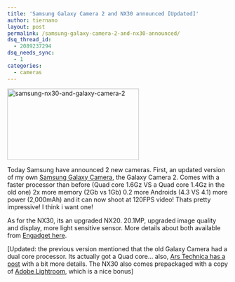 ```yaml
---
title: 'Samsung Galaxy Camera 2 and NX30 announced [Updated]'
author: tiernano
layout: post
permalink: /samsung-galaxy-camera-2-and-nx30-announced/
dsq_thread_id:
  - 2089237294
dsq_needs_sync:
  - 1
categories:
  - cameras
---
```

[<img class="alignnone size-medium wp-image-421" alt="samsung-nx30-and-galaxy-camera-2" src="http://www.geekphotographer.com/wp-content/uploads/2014/01/samsung-nx30-and-galaxy-camera-2-300x163.jpg" width="300" height="163" />][1]

Today Samsung have announced 2 new cameras. First, an updated version of my own [Samsung Galaxy Camera][2], the Galaxy Camera 2. Comes with a faster processor than before (Quad core 1.6Gz VS a Quad core 1.4Gz in the old one) 2x more memory (2Gb vs 1Gb) 0.2 more Androids (4.3 VS 4.1) more power (2,000mAh) and it can now shoot at 120FPS video! Thats pretty impressive! I think i want one!

As for the NX30, its an upgraded NX20. 20.1MP, upgraded image quality and display, more light sensitive sensor. More details about both available from [Engadget here][3].

[Updated: the previous version mentioned that the old Galaxy Camera had a dual core processor. Its actually got a Quad core&#8230; also, [Ars Technica has a post][4] with a bit more details. The NX30 also comes prepackaged with a copy of [Adobe Lightroom][5], which is a nice bonus]

 [1]: http://www.geekphotographer.com/wp-content/uploads/2014/01/samsung-nx30-and-galaxy-camera-2.jpg
 [2]: http://www.geekphotographer.com/samsung-and-nikon-announce-android-powered-cameras/
 [3]: http://www.engadget.com/2014/01/02/samsung-galaxy-camera-2-and-nx-30/?ncid=rss_truncated
 [4]: http://arstechnica.com/gadgets/2014/01/samsung-refreshes-galaxy-camera-and-galaxy-nx-android-cameras/
 [5]: http://bit.ly/19Evd3Z